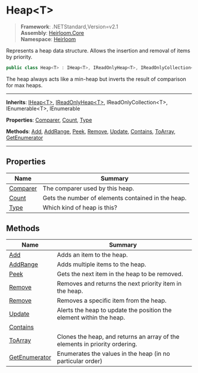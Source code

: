 # Heap\<T>

> **Framework**: .NETStandard,Version=v2.1  
> **Assembly**: [Heirloom.Core][0]  
> **Namespace**: [Heirloom][0]  

Represents a heap data structure. Allows the insertion and removal of items by priority.

```cs
public class Heap<T> : IHeap<T>, IReadOnlyHeap<T>, IReadOnlyCollection<T>, IEnumerable<T>, IEnumerable
```


The heap always acts like a min-heap but inverts the result of comparison for max heaps.

--------------------------------------------------------------------------------

**Inherits**: [IHeap\<T>][1], [IReadOnlyHeap\<T>][2], IReadOnlyCollection\<T>, IEnumerable\<T>, IEnumerable

**Properties**: [Comparer][3], [Count][4], [Type][5]

**Methods**: [Add][6], [AddRange][7], [Peek][8], [Remove][9], [Update][10], [Contains][11], [ToArray][12], [GetEnumerator][13]

--------------------------------------------------------------------------------

## Properties

| Name          | Summary                                            |
|---------------|----------------------------------------------------|
| [Comparer][3] | The comparer used by this heap.                    |
| [Count][4]    | Gets the number of elements contained in the heap. |
| [Type][5]     | Which kind of heap is this?                        |

## Methods

| Name                | Summary                                                                     |
|---------------------|-----------------------------------------------------------------------------|
| [Add][6]            | Adds an item to the heap.                                                   |
| [AddRange][7]       | Adds multiple items to the heap.                                            |
| [Peek][8]           | Gets the next item in the heap to be removed.                               |
| [Remove][9]         | Removes and returns the next priority item in the heap.                     |
| [Remove][9]         | Removes a specific item from the heap.                                      |
| [Update][10]        | Alerts the heap to update the position the element within the heap.         |
| [Contains][11]      |                                                                             |
| [ToArray][12]       | Clones the heap, and returns an array of the elements in priority ordering. |
| [GetEnumerator][13] | Enumerates the values in the heap (in no particular order)                  |

[0]: ../Heirloom.Core.md
[1]: Heirloom.IHeap[T].md
[2]: Heirloom.IReadOnlyHeap[T].md
[3]: Heirloom.Heap[T].Comparer.md
[4]: Heirloom.Heap[T].Count.md
[5]: Heirloom.Heap[T].Type.md
[6]: Heirloom.Heap[T].Add.md
[7]: Heirloom.Heap[T].AddRange.md
[8]: Heirloom.Heap[T].Peek.md
[9]: Heirloom.Heap[T].Remove.md
[10]: Heirloom.Heap[T].Update.md
[11]: Heirloom.Heap[T].Contains.md
[12]: Heirloom.Heap[T].ToArray.md
[13]: Heirloom.Heap[T].GetEnumerator.md
